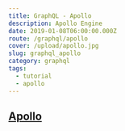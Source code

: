 ```yaml
---
title: GraphQL - Apollo
description: Apollo Engine
date: 2019-01-08T06:00:00.000Z
route: /graphql/apollo
cover: /upload/apollo.jpg
slug: graphql_apollo
category: graphql
tags:
  - tutorial
  - apollo
---
```


## [Apollo](https://www.apollographql.com/)

